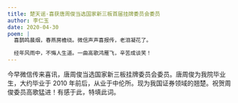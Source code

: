 ```yaml
---
title: 楚天谣·喜获唐周俊当选国家新三板首届挂牌委员会委员
author: 李仁玉
date: 2020-04-30
poem: |
  喜鹊鸣晨烟，春燕房檐绕。微信声声喜报传，老泪凝花了。

  经年风雨中，不悔人生道。一曲高歌鸿雁飞，辛苦成谈笑！
---
```


今早微信传来喜讯，唐周俊当选国家新三板挂牌委员会委员。唐周俊为我院毕业生，大约毕业于 2010 年前后，从业于中伦所。现为我国证券领域的翘楚。祝贺周俊委员高歌猛进！有感于此，特填此词。
